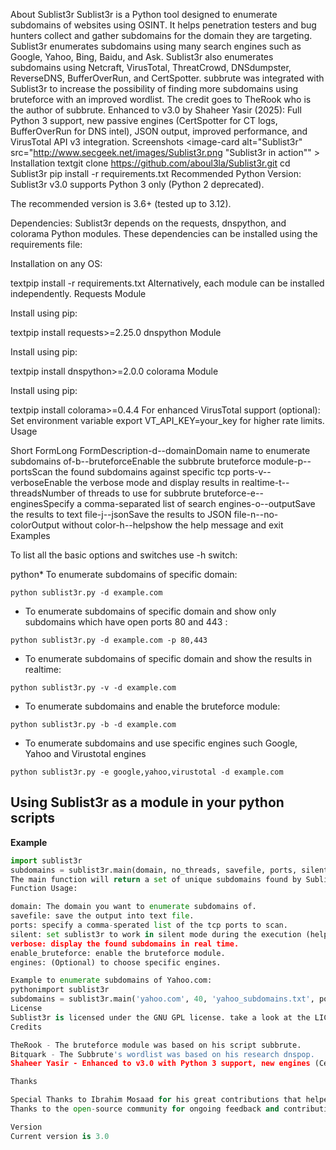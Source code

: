 About Sublist3r
Sublist3r is a Python tool designed to enumerate subdomains of websites using OSINT. It helps penetration testers and bug hunters collect and gather subdomains for the domain they are targeting. Sublist3r enumerates subdomains using many search engines such as Google, Yahoo, Bing, Baidu, and Ask. Sublist3r also enumerates subdomains using Netcraft, VirusTotal, ThreatCrowd, DNSdumpster, ReverseDNS, BufferOverRun, and CertSpotter.
subbrute was integrated with Sublist3r to increase the possibility of finding more subdomains using bruteforce with an improved wordlist. The credit goes to TheRook who is the author of subbrute.
Enhanced to v3.0 by Shaheer Yasir (2025): Full Python 3 support, new passive engines (CertSpotter for CT logs, BufferOverRun for DNS intel), JSON output, improved performance, and VirusTotal API v3 integration.
Screenshots
<image-card alt="Sublist3r" src="http://www.secgeek.net/images/Sublist3r.png "Sublist3r in action"" >
Installation
textgit clone https://github.com/aboul3la/Sublist3r.git
cd Sublist3r
pip install -r requirements.txt
Recommended Python Version:
Sublist3r v3.0 supports Python 3 only (Python 2 deprecated).

The recommended version is 3.6+ (tested up to 3.12).

Dependencies:
Sublist3r depends on the requests, dnspython, and colorama Python modules.
These dependencies can be installed using the requirements file:

Installation on any OS:

textpip install -r requirements.txt
Alternatively, each module can be installed independently.
Requests Module

Install using pip:

textpip install requests>=2.25.0
dnspython Module

Install using pip:

textpip install dnspython>=2.0.0
colorama Module

Install using pip:

textpip install colorama>=0.4.4
For enhanced VirusTotal support (optional): Set environment variable export VT_API_KEY=your_key for higher rate limits.
Usage




























































Short FormLong FormDescription-d--domainDomain name to enumerate subdomains of-b--bruteforceEnable the subbrute bruteforce module-p--portsScan the found subdomains against specific tcp ports-v--verboseEnable the verbose mode and display results in realtime-t--threadsNumber of threads to use for subbrute bruteforce-e--enginesSpecify a comma-separated list of search engines-o--outputSave the results to text file-j--jsonSave the results to JSON file-n--no-colorOutput without color-h--helpshow the help message and exit
Examples

To list all the basic options and switches use -h switch:

python* To enumerate subdomains of specific domain:

``python sublist3r.py -d example.com``

* To enumerate subdomains of specific domain and show only subdomains which have open ports 80 and 443 :

``python sublist3r.py -d example.com -p 80,443``

* To enumerate subdomains of specific domain and show the results in realtime:

``python sublist3r.py -v -d example.com``

* To enumerate subdomains and enable the bruteforce module:

``python sublist3r.py -b -d example.com``

* To enumerate subdomains and use specific engines such Google, Yahoo and Virustotal engines

``python sublist3r.py -e google,yahoo,virustotal -d example.com``

## Using Sublist3r as a module in your python scripts

**Example**

```python
import sublist3r 
subdomains = sublist3r.main(domain, no_threads, savefile, ports, silent, verbose, enable_bruteforce, engines)
The main function will return a set of unique subdomains found by Sublist3r
Function Usage:

domain: The domain you want to enumerate subdomains of.
savefile: save the output into text file.
ports: specify a comma-sperated list of the tcp ports to scan.
silent: set sublist3r to work in silent mode during the execution (helpful when you don't need a lot of noise).
verbose: display the found subdomains in real time.
enable_bruteforce: enable the bruteforce module.
engines: (Optional) to choose specific engines.

Example to enumerate subdomains of Yahoo.com:
pythonimport sublist3r 
subdomains = sublist3r.main('yahoo.com', 40, 'yahoo_subdomains.txt', ports= None, silent=False, verbose= False, enable_bruteforce= False, engines=None)
License
Sublist3r is licensed under the GNU GPL license. take a look at the LICENSE for more information.
Credits

TheRook - The bruteforce module was based on his script subbrute.
Bitquark - The Subbrute's wordlist was based on his research dnspop.
Shaheer Yasir - Enhanced to v3.0 with Python 3 support, new engines (CertSpotter, BufferOverRun), JSON output, and performance improvements.

Thanks

Special Thanks to Ibrahim Mosaad for his great contributions that helped in improving the tool.
Thanks to the open-source community for ongoing feedback and contributions.

Version
Current version is 3.0

